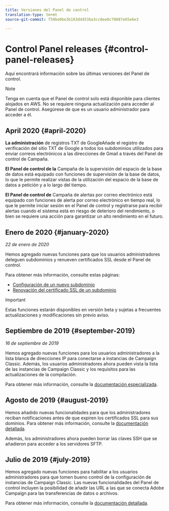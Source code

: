 ```yaml
---
title: Versiones del Panel de control
translation-type: tm+mt
source-git-commit: f59be0be3b183dd453ba3cc8ee8c70887e65e6e3

---
```



# Control Panel releases {#control-panel-releases}

Aquí encontrará información sobre las últimas versiones del Panel de control.

>[!NOTE]
>
>Tenga en cuenta que el Panel de control solo está disponible para clientes alojados en AWS. No se requiere ninguna actualización para acceder al Panel de control. Asegúrese de que es un usuario administrador para acceder a él.

## April 2020 {#april-2020}

**La administración** de registros TXT de GoogleAñade el registro de verificación del sitio TXT de Google a todos los subdominios utilizados para enviar correos electrónicos a las direcciones de Gmail a través del Panel de control de Campaña.

**El Panel de control de la** Campaña de la supervisión del espacio de la base de datos está equipado con funciones de supervisión de la base de datos, lo que le permite realizar vistas de la utilización del espacio de la base de datos a petición y a lo largo del tiempo.

**El Panel de control de** Campaña de alertas por correo electrónico está equipado con funciones de alerta por correo electrónico en tiempo real, lo que le permite iniciar sesión en el Panel de control y registrarse para recibir alertas cuando el sistema está en riesgo de deterioro del rendimiento, o bien se requiere una acción para garantizar un alto rendimiento en el futuro.

## Enero de 2020 {#january-2020}

*22 de enero de 2020*

Hemos agregado nuevas funciones para que los usuarios administradores deleguen subdominios y renueven certificados SSL desde el Panel de control.

Para obtener más información, consulte estas páginas:
* [Configuración de un nuevo subdominio](subdomains-certificates/using/setting-up-new-subdomain.md)
* [Renovación del certificado SSL de un subdominio](subdomains-certificates/using/renewing-subdomain-certificate.md)

>[!IMPORTANT]
>
>Estas funciones estarán disponibles en versión beta y sujetas a frecuentes actualizaciones y modificaciones sin previo aviso.

## Septiembre de 2019 {#september-2019}

*16 de septiembre de 2019*

Hemos agregado nuevas funciones para los usuarios administradores a la lista blanca de direcciones IP para conectarse a instancias de Campaign Classic.
Además, los usuarios administradores ahora pueden vista la lista de las instancias de Campaign Classic y los requisitos para las actualizaciones de la compilación.

Para obtener más información, consulte la [documentación especializada](instances-settings/using/ip-whitelisting-instance-access.md).

## Agosto de 2019 {#august-2019}

Hemos añadido nuevas funcionalidades para que los administradores reciban notificaciones antes de que expiren los certificados SSL para sus dominios. Para obtener más información, consulte la [documentación detallada](subdomains-certificates/using/monitoring-ssl-certificates.md).

Además, los administradores ahora pueden borrar las claves SSH que se añadieron para acceder a los servidores SFTP.

## Julio de 2019 {#july-2019}

Hemos agregado nuevas funciones para habilitar a los usuarios administradores para que tomen bueno control de la configuración de instancias de Campaign Classic. Las nuevas funcionalidades del Panel de control incluyen la posibilidad de añadir las URL a las que se conecta Adobe Campaign para las transferencias de datos o archivos.

Para obtener más información, consulte la [documentación detallada](instances-settings/using/url-permissions.md).
